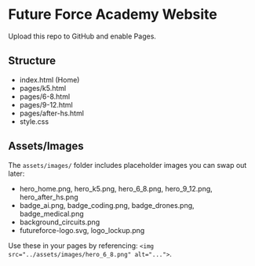 # Future Force Academy Website

Upload this repo to GitHub and enable Pages.

## Structure
- index.html (Home)
- pages/k5.html
- pages/6-8.html
- pages/9-12.html
- pages/after-hs.html
- style.css


## Assets/Images
The `assets/images/` folder includes placeholder images you can swap out later:
- hero_home.png, hero_k5.png, hero_6_8.png, hero_9_12.png, hero_after_hs.png
- badge_ai.png, badge_coding.png, badge_drones.png, badge_medical.png
- background_circuits.png
- futureforce-logo.svg, logo_lockup.png

Use these in your pages by referencing: `<img src="../assets/images/hero_6_8.png" alt="...">`.

